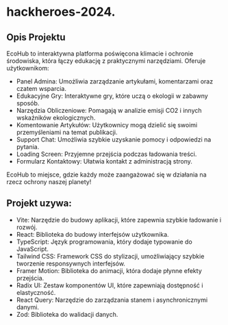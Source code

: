 # hackheroes-2024.

## Opis Projektu

EcoHub to interaktywna platforma poświęcona klimacie i ochronie środowiska, która łączy edukację z praktycznymi narzędziami. Oferuje użytkownikom:

- Panel Admina: Umożliwia zarządzanie artykułami, komentarzami oraz czatem wsparcia.
- Edukacyjne Gry: Interaktywne gry, które uczą o ekologii w zabawny sposób.
- Narzędzia Obliczeniowe: Pomagają w analizie emisji CO2 i innych wskaźników ekologicznych.
- Komentowanie Artykułów: Użytkownicy mogą dzielić się swoimi przemyśleniami na temat publikacji.
- Support Chat: Umożliwia szybkie uzyskanie pomocy i odpowiedzi na pytania.
- Loading Screen: Przyjemne przejścia podczas ładowania treści.
- Formularz Kontaktowy: Ułatwia kontakt z administracją strony.

EcoHub to miejsce, gdzie każdy może zaangażować się w działania na rzecz ochrony naszej planety!

## Projekt uzywa: 
- Vite: Narzędzie do budowy aplikacji, które zapewnia szybkie ładowanie i rozwój.
- React: Biblioteka do budowy interfejsów użytkownika.
- TypeScript: Język programowania, który dodaje typowanie do JavaScript.
- Tailwind CSS: Framework CSS do stylizacji, umożliwiający szybkie tworzenie responsywnych interfejsów.
- Framer Motion: Biblioteka do animacji, która dodaje płynne efekty przejścia.
- Radix UI: Zestaw komponentów UI, które zapewniają dostępność i elastyczność.
- React Query: Narzędzie do zarządzania stanem i asynchronicznymi danymi.
- Zod: Biblioteka do walidacji danych.

